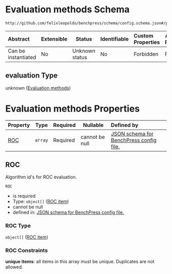 # Evaluation methods Schema

```txt
http://github.com/felixleopoldo/benchpress/schema/config.schema.json#/properties/benchmark_setup/properties/evaluation
```




| Abstract            | Extensible | Status         | Identifiable | Custom Properties | Additional Properties | Access Restrictions | Defined In                                                                  |
| :------------------ | ---------- | -------------- | ------------ | :---------------- | --------------------- | ------------------- | --------------------------------------------------------------------------- |
| Can be instantiated | No         | Unknown status | No           | Forbidden         | Forbidden             | none                | [config.schema.json\*](../../out/config.schema.json "open original schema") |

## evaluation Type

unknown ([Evaluation methods](config-properties-benchmark-setup-properties-evaluation-methods.md))

# Evaluation methods Properties

| Property    | Type    | Required | Nullable       | Defined by                                                                                                                                                                                                                                                                |
| :---------- | ------- | -------- | -------------- | :------------------------------------------------------------------------------------------------------------------------------------------------------------------------------------------------------------------------------------------------------------------------ |
| [ROC](#ROC) | `array` | Required | cannot be null | [JSON schema for BenchPress config file.](config-properties-benchmark-setup-properties-evaluation-methods-properties-roc.md "http&#x3A;//github.com/felixleopoldo/benchpress/schema/config.schema.json#/properties/benchmark_setup/properties/evaluation/properties/ROC") |

## ROC

Algorithm id's for ROC evaluation.


`ROC`

-   is required
-   Type: `object[]` ([ROC item](config-definitions-roc-item.md))
-   cannot be null
-   defined in: [JSON schema for BenchPress config file.](config-properties-benchmark-setup-properties-evaluation-methods-properties-roc.md "http&#x3A;//github.com/felixleopoldo/benchpress/schema/config.schema.json#/properties/benchmark_setup/properties/evaluation/properties/ROC")

### ROC Type

`object[]` ([ROC item](config-definitions-roc-item.md))

### ROC Constraints

**unique items**: all items in this array must be unique. Duplicates are not allowed.
